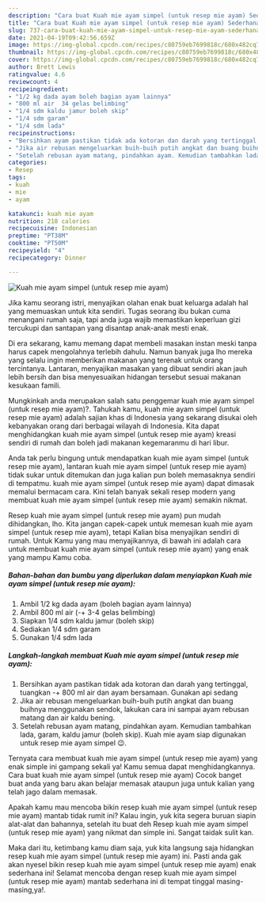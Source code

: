 ```yaml
---
description: "Cara buat Kuah mie ayam simpel (untuk resep mie ayam) Sederhana Untuk Jualan"
title: "Cara buat Kuah mie ayam simpel (untuk resep mie ayam) Sederhana Untuk Jualan"
slug: 737-cara-buat-kuah-mie-ayam-simpel-untuk-resep-mie-ayam-sederhana-untuk-jualan
date: 2021-04-19T09:42:56.659Z
image: https://img-global.cpcdn.com/recipes/c80759eb7699818c/680x482cq70/kuah-mie-ayam-simpel-untuk-resep-mie-ayam-foto-resep-utama.jpg
thumbnail: https://img-global.cpcdn.com/recipes/c80759eb7699818c/680x482cq70/kuah-mie-ayam-simpel-untuk-resep-mie-ayam-foto-resep-utama.jpg
cover: https://img-global.cpcdn.com/recipes/c80759eb7699818c/680x482cq70/kuah-mie-ayam-simpel-untuk-resep-mie-ayam-foto-resep-utama.jpg
author: Brett Lewis
ratingvalue: 4.6
reviewcount: 4
recipeingredient:
- "1/2 kg dada ayam boleh bagian ayam lainnya"
- "800 ml air  34 gelas belimbing"
- "1/4 sdm kaldu jamur boleh skip"
- "1/4 sdm garam"
- "1/4 sdm lada"
recipeinstructions:
- "Bersihkan ayam pastikan tidak ada kotoran dan darah yang tertinggal, tuangkan -+ 800 ml air dan ayam bersamaan. Gunakan api sedang"
- "Jika air rebusan mengeluarkan buih-buih putih angkat dan buang buihnya menggunakan sendok, lakukan cara ini sampai ayam rebusan matang dan air kaldu bening."
- "Setelah rebusan ayam matang, pindahkan ayam. Kemudian tambahkan lada, garam, kaldu jamur (boleh skip). Kuah mie ayam siap digunakan untuk resep mie ayam simpel 😉."
categories:
- Resep
tags:
- kuah
- mie
- ayam

katakunci: kuah mie ayam 
nutrition: 218 calories
recipecuisine: Indonesian
preptime: "PT38M"
cooktime: "PT50M"
recipeyield: "4"
recipecategory: Dinner

---
```



![Kuah mie ayam simpel (untuk resep mie ayam)](https://img-global.cpcdn.com/recipes/c80759eb7699818c/680x482cq70/kuah-mie-ayam-simpel-untuk-resep-mie-ayam-foto-resep-utama.jpg)

Jika kamu seorang istri, menyajikan olahan enak buat keluarga adalah hal yang memuaskan untuk kita sendiri. Tugas seorang ibu bukan cuma menangani rumah saja, tapi anda juga wajib memastikan keperluan gizi tercukupi dan santapan yang disantap anak-anak mesti enak.

Di era  sekarang, kamu memang dapat membeli masakan instan meski tanpa harus capek mengolahnya terlebih dahulu. Namun banyak juga lho mereka yang selalu ingin memberikan makanan yang terenak untuk orang tercintanya. Lantaran, menyajikan masakan yang dibuat sendiri akan jauh lebih bersih dan bisa menyesuaikan hidangan tersebut sesuai makanan kesukaan famili. 



Mungkinkah anda merupakan salah satu penggemar kuah mie ayam simpel (untuk resep mie ayam)?. Tahukah kamu, kuah mie ayam simpel (untuk resep mie ayam) adalah sajian khas di Indonesia yang sekarang disukai oleh kebanyakan orang dari berbagai wilayah di Indonesia. Kita dapat menghidangkan kuah mie ayam simpel (untuk resep mie ayam) kreasi sendiri di rumah dan boleh jadi makanan kegemaranmu di hari libur.

Anda tak perlu bingung untuk mendapatkan kuah mie ayam simpel (untuk resep mie ayam), lantaran kuah mie ayam simpel (untuk resep mie ayam) tidak sukar untuk ditemukan dan juga kalian pun boleh memasaknya sendiri di tempatmu. kuah mie ayam simpel (untuk resep mie ayam) dapat dimasak memalui bermacam cara. Kini telah banyak sekali resep modern yang membuat kuah mie ayam simpel (untuk resep mie ayam) semakin nikmat.

Resep kuah mie ayam simpel (untuk resep mie ayam) pun mudah dihidangkan, lho. Kita jangan capek-capek untuk memesan kuah mie ayam simpel (untuk resep mie ayam), tetapi Kalian bisa menyajikan sendiri di rumah. Untuk Kamu yang mau menyajikannya, di bawah ini adalah cara untuk membuat kuah mie ayam simpel (untuk resep mie ayam) yang enak yang mampu Kamu coba.

<!--inarticleads1-->

##### Bahan-bahan dan bumbu yang diperlukan dalam menyiapkan Kuah mie ayam simpel (untuk resep mie ayam):

1. Ambil 1/2 kg dada ayam (boleh bagian ayam lainnya)
1. Ambil 800 ml air (-+ 3-4 gelas belimbing)
1. Siapkan 1/4 sdm kaldu jamur (boleh skip)
1. Sediakan 1/4 sdm garam
1. Gunakan 1/4 sdm lada




<!--inarticleads2-->

##### Langkah-langkah membuat Kuah mie ayam simpel (untuk resep mie ayam):

1. Bersihkan ayam pastikan tidak ada kotoran dan darah yang tertinggal, tuangkan -+ 800 ml air dan ayam bersamaan. Gunakan api sedang
1. Jika air rebusan mengeluarkan buih-buih putih angkat dan buang buihnya menggunakan sendok, lakukan cara ini sampai ayam rebusan matang dan air kaldu bening.
1. Setelah rebusan ayam matang, pindahkan ayam. Kemudian tambahkan lada, garam, kaldu jamur (boleh skip). Kuah mie ayam siap digunakan untuk resep mie ayam simpel 😉.




Ternyata cara membuat kuah mie ayam simpel (untuk resep mie ayam) yang enak simple ini gampang sekali ya! Kamu semua dapat menghidangkannya. Cara buat kuah mie ayam simpel (untuk resep mie ayam) Cocok banget buat anda yang baru akan belajar memasak ataupun juga untuk kalian yang telah jago dalam memasak.

Apakah kamu mau mencoba bikin resep kuah mie ayam simpel (untuk resep mie ayam) mantab tidak rumit ini? Kalau ingin, yuk kita segera buruan siapin alat-alat dan bahannya, setelah itu buat deh Resep kuah mie ayam simpel (untuk resep mie ayam) yang nikmat dan simple ini. Sangat taidak sulit kan. 

Maka dari itu, ketimbang kamu diam saja, yuk kita langsung saja hidangkan resep kuah mie ayam simpel (untuk resep mie ayam) ini. Pasti anda gak akan nyesel bikin resep kuah mie ayam simpel (untuk resep mie ayam) enak sederhana ini! Selamat mencoba dengan resep kuah mie ayam simpel (untuk resep mie ayam) mantab sederhana ini di tempat tinggal masing-masing,ya!.

